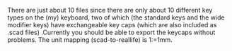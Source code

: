 There are just about 10 files since there are only about 10 different key types on the (my) keyboard, two of which (the standard keys and the wide modifier keys) have exchangeable key caps (which are also included as .scad files) .Currently you should be able to export the keycaps without problems. The unit mapping (scad-to-reallife) is 1:=1mm.
